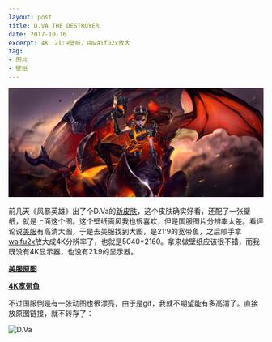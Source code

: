 ```yaml
---
layout: post
title: D.VA THE DESTROYER
date: 2017-10-16
excerpt: 4K、21:9壁纸，由waifu2x放大
tag: 
- 图片
- 壁纸
---
```


![0012](../img/0012.jpg)

前几天《风暴英雄》出了个D.Va的[新皮肤](http://heroes.blizzard.cn/article/blog/7251)，这个皮肤确实好看，还配了一张壁纸，就是上面这个图。这个壁纸画风我也很喜欢，但是国服图片分辨率太差。看评论说[美服](http://us.battle.net/heroes/en/blog/21072296/all-shall-burn-beneath-the-shadow-of-dva-the-destroyer-10-3-2017)有高清大图，于是去美服找到大图，是21:9的宽带鱼，之后顺手拿[waifu2x](http://windfire007.com/waifu2x/)放大成4K分辨率了，也就是5040*2160。拿来做壁纸应该很不错，而我既没有4K显示器，也没有21:9的显示器。

[**美服原图**](https://bnetcmsus-a.akamaihd.net/cms/content_folder_media/SJMTEE2YY5T91506381365048.png)

[**4K宽带鱼**](../file/0009.7z)

不过国服倒是有一张动图也很漂亮，由于是gif，我就不期望能有多高清了。直接放原图链接，就不转存了：

![D.Va](http://heroes.nos.netease.com/a/images/2017/9/28/Deathwing-Dva-anim.gif)